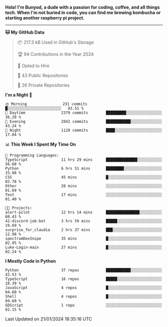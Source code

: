 <p>
<b>Hola! I'm Bunyod, a dude with a passion for coding, coffee, and all things tech. When I'm not buried in code, you can find me brewing kombucha or starting another raspberry pi project.</b>
</p>

---

<!--START_SECTION:waka-->
**🐱 My GitHub Data** 

> 📦 217.3 kB Used in GitHub's Storage 
 > 
> 🏆 94 Contributions in the Year 2024
 > 
> 💼 Opted to Hire
 > 
> 📜 43 Public Repositories 
 > 
> 🔑 26 Private Repositories 
 > 
**I'm a Night 🦉** 

```text
🌞 Morning                231 commits         █░░░░░░░░░░░░░░░░░░░░░░░░   03.51 % 
🌆 Daytime                2379 commits        █████████░░░░░░░░░░░░░░░░   36.20 % 
🌃 Evening                2842 commits        ███████████░░░░░░░░░░░░░░   43.24 % 
🌙 Night                  1120 commits        ████░░░░░░░░░░░░░░░░░░░░░   17.04 % 
```


📊 **This Week I Spent My Time On** 

```text
💬 Programming Languages: 
TypeScript               11 hrs 29 mins      ██████████████░░░░░░░░░░░   56.68 % 
Python                   6 hrs 51 mins       ████████░░░░░░░░░░░░░░░░░   33.88 % 
CSS                      45 mins             █░░░░░░░░░░░░░░░░░░░░░░░░   03.78 % 
Other                    20 mins             ░░░░░░░░░░░░░░░░░░░░░░░░░   01.69 % 
Text                     17 mins             ░░░░░░░░░░░░░░░░░░░░░░░░░   01.40 % 

🐱‍💻 Projects: 
alert-pilot              12 hrs 14 mins      ███████████████░░░░░░░░░░   60.43 % 
42-discord-job-bot       3 hrs 59 mins       █████░░░░░░░░░░░░░░░░░░░░   19.69 % 
surprise_for_claudia     2 hrs 37 mins       ███░░░░░░░░░░░░░░░░░░░░░░   12.98 % 
spectrumDexSnipe         35 mins             █░░░░░░░░░░░░░░░░░░░░░░░░   02.95 % 
Luke-Login-main          27 mins             █░░░░░░░░░░░░░░░░░░░░░░░░   02.24 % 
```

**I Mostly Code in Python** 

```text
Python                   37 repos            ███████████░░░░░░░░░░░░░░   42.53 % 
TypeScript               16 repos            █████░░░░░░░░░░░░░░░░░░░░   18.39 % 
JavaScript               4 repos             █░░░░░░░░░░░░░░░░░░░░░░░░   04.60 % 
Shell                    4 repos             █░░░░░░░░░░░░░░░░░░░░░░░░   04.60 % 
GDScript                 1 repo              ░░░░░░░░░░░░░░░░░░░░░░░░░   01.15 % 
```




 Last Updated on 21/01/2024 18:35:16 UTC
<!--END_SECTION:waka-->
